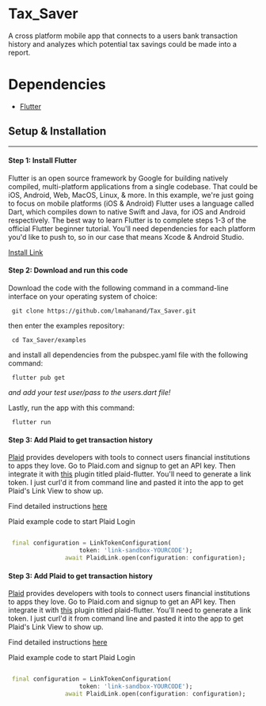 # Tax_Saver
A cross platform mobile app that connects to a users bank transaction history and analyzes which potential tax savings could be made into a report.

# Dependencies
- [Flutter](https://docs.flutter.dev/)

## Setup & Installation
-------------------------------------------------

#### Step 1: Install Flutter

Flutter is an open source framework by Google for building natively compiled, multi-platform applications from a single codebase. That could be iOS, Android, Web, MacOS, Linux, & more. In this example, we're just going to focus on mobile platforms (iOS & Android) Flutter uses a language called Dart, which compiles down to native Swift and Java, for iOS and Android respectively. The best way to learn Flutter is to complete steps 1-3 of the official Flutter beginner tutorial. You'll need dependencies for each platform you'd like to push to, so in our case that means Xcode & Android Studio.

[Install  Link ](https://docs.flutter.dev/get-started/install)

#### Step 2: Download and run this code

Download the code with the following command in a command-line interface on your operating system of choice:

`` 
git clone https://github.com/lmahanand/Tax_Saver.git
`` 

then enter the examples repository:

`` 
cd Tax_Saver/examples
``

and install all dependencies from the pubspec.yaml file with the following command:

`` 
flutter pub get
``

*and add your test user/pass to the users.dart file!*

Lastly, run the app with this command:

`` 
flutter run
``

#### Step 3: Add Plaid to get transaction history

[Plaid](https://plaid.com/) provides developers with tools to connect users  financial institutions to apps they love. Go to Plaid.com and signup to get an API key. Then integrate it with [this](https://github.com/jorgefspereira/plaid_flutter) plugin titled plaid-flutter. You'll need to generate a link token. I just curl'd it from command line and pasted it into the app to get Plaid's Link View to show up.

Find detailed instructions [here](https://dashboard.plaid.com/overview/sandbox)

Plaid example code to start Plaid Login

```Dart

 final configuration = LinkTokenConfiguration(
                    token: 'link-sandbox-YOURCODE');
                await PlaidLink.open(configuration: configuration);
```

#### Step 3: Add Plaid to get transaction history

[Plaid](https://plaid.com/) provides developers with tools to connect users  financial institutions to apps they love. Go to Plaid.com and signup to get an API key. Then integrate it with [this](https://github.com/jorgefspereira/plaid_flutter) plugin titled plaid-flutter. You'll need to generate a link token. I just curl'd it from command line and pasted it into the app to get Plaid's Link View to show up.

Find detailed instructions [here](https://dashboard.plaid.com/overview/sandbox)

Plaid example code to start Plaid Login

```Dart

 final configuration = LinkTokenConfiguration(
                    token: 'link-sandbox-YOURCODE');
                await PlaidLink.open(configuration: configuration);
```

